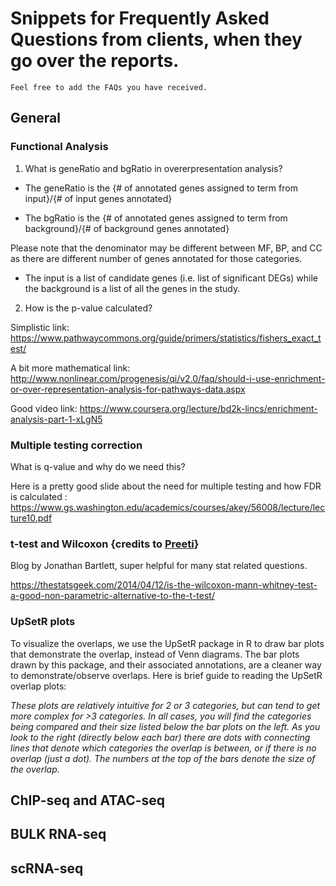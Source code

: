 # Snippets for Frequently Asked Questions from clients, when they go over the reports.
```
Feel free to add the FAQs you have received.
```

## General
### Functional Analysis
1. What is geneRatio and bgRatio in overerpresentation analysis?

- The geneRatio is the {# of annotated genes assigned to term from input}/{# of input genes annotated}

- The bgRatio is the {# of annotated genes assigned to term from background}/{# of background genes annotated}

Please note that the denominator may be different between MF, BP, and CC as there are different number of genes annotated for those categories.

- The input is a list of candidate genes (i.e. list of significant DEGs) while the background is a list of all the genes in the study.

2. How is the p-value calculated?

Simplistic link: https://www.pathwaycommons.org/guide/primers/statistics/fishers_exact_test/

A bit more mathematical link: http://www.nonlinear.com/progenesis/qi/v2.0/faq/should-i-use-enrichment-or-over-representation-analysis-for-pathways-data.aspx

Good video link: https://www.coursera.org/lecture/bd2k-lincs/enrichment-analysis-part-1-xLgN5

### Multiple testing correction
What is q-value and why do we need this?

Here is a pretty good slide about the need for multiple testing and how FDR is calculated : 
https://www.gs.washington.edu/academics/courses/akey/56008/lecture/lecture10.pdf

### t-test and Wilcoxon {credits to [Preeti](https://github.com/orgs/hbc/people/preetida)}
Blog by Jonathan Bartlett, super helpful for many stat related questions.

https://thestatsgeek.com/2014/04/12/is-the-wilcoxon-mann-whitney-test-a-good-non-parametric-alternative-to-the-t-test/

### UpSetR plots
To visualize the overlaps, we use the UpSetR package in R to draw bar plots that demonstrate the overlap, instead of Venn diagrams. The bar plots drawn by this package, and their associated annotations, are a cleaner way to demonstrate/observe overlaps. Here is brief guide to reading the UpSetR overlap plots:

*These plots are relatively intuitive for 2 or 3 categories, but can tend to get more complex for >3 categories. In all cases, you will find the categories being compared and their size listed below the bar plots on the left. As you look to the right (directly below each bar) there are dots with connecting lines that denote which categories the overlap is between, or if there is no overlap (just a dot). The numbers at the top of the bars denote the size of the overlap.*


## ChIP-seq and ATAC-seq

## BULK RNA-seq

## scRNA-seq

